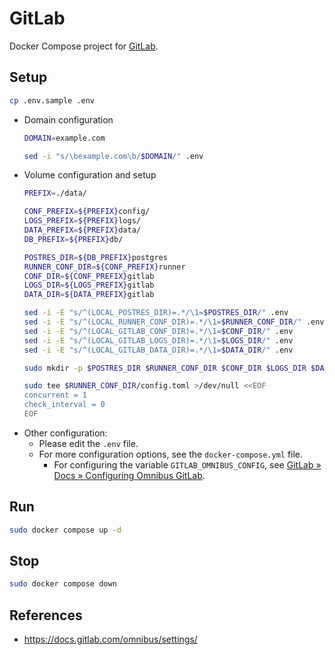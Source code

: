 # GitLab

Docker Compose project for [GitLab](https://docs.gitlab.com/ee/install/docker.html).

## Setup

```bash
cp .env.sample .env
```

- Domain configuration
    ```bash
    DOMAIN=example.com

    sed -i "s/\bexample.com\b/$DOMAIN/" .env
    ```
- Volume configuration and setup
    ```bash
    PREFIX=./data/

    CONF_PREFIX=${PREFIX}config/
    LOGS_PREFIX=${PREFIX}logs/
    DATA_PREFIX=${PREFIX}data/
    DB_PREFIX=${PREFIX}db/

    POSTRES_DIR=${DB_PREFIX}postgres
    RUNNER_CONF_DIR=${CONF_PREFIX}runner
    CONF_DIR=${CONF_PREFIX}gitlab
    LOGS_DIR=${LOGS_PREFIX}gitlab
    DATA_DIR=${DATA_PREFIX}gitlab

    sed -i -E "s/^(LOCAL_POSTRES_DIR)=.*/\1=$POSTRES_DIR/" .env
    sed -i -E "s/^(LOCAL_RUNNER_CONF_DIR)=.*/\1=$RUNNER_CONF_DIR/" .env
    sed -i -E "s/^(LOCAL_GITLAB_CONF_DIR)=.*/\1=$CONF_DIR/" .env
    sed -i -E "s/^(LOCAL_GITLAB_LOGS_DIR)=.*/\1=$LOGS_DIR/" .env
    sed -i -E "s/^(LOCAL_GITLAB_DATA_DIR)=.*/\1=$DATA_DIR/" .env

    sudo mkdir -p $POSTRES_DIR $RUNNER_CONF_DIR $CONF_DIR $LOGS_DIR $DATA_DIR

    sudo tee $RUNNER_CONF_DIR/config.toml >/dev/null <<EOF
    concurrent = 1
    check_interval = 0
    EOF
    ```
- Other configuration:
    - Please edit the `.env` file.
    - For more configuration options, see the `docker-compose.yml` file.
        - For configuring the variable `GITLAB_OMNIBUS_CONFIG`, see
            [GitLab » Docs » Configuring Omnibus GitLab](https://docs.gitlab.com/omnibus/settings/).

## Run

```bash
sudo docker compose up -d
```

## Stop

```bash
sudo docker compose down
```

## References

- https://docs.gitlab.com/omnibus/settings/

